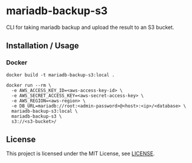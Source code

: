# mariadb-backup-s3

CLI for taking mariadb backup and upload the result to an S3 bucket.

## Installation / Usage

### Docker

```
docker build -t mariadb-backup-s3:local .
```

```
docker run --rm \
  -e AWS_ACCESS_KEY_ID=<aws-access-key-id> \
  -e AWS_SECRET_ACCESS_KEY=<aws-secret-access-key> \
  -e AWS_REGION=<aws-region> \
  -e DB_URL=mariadb://root:<admin-password>@<host>:<ip>/<database> \
  mariadb-backup-s3:local \
  mariadb-backup-s3 \
  s3://<s3-bucket>/
```

## License

This project is licensed under the MIT License, see [LICENSE](LICENSE).
